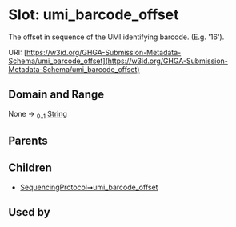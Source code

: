 
# Slot: umi_barcode_offset


The offset in sequence of the UMI identifying barcode. (E.g. '16').

URI: [https://w3id.org/GHGA-Submission-Metadata-Schema/umi_barcode_offset](https://w3id.org/GHGA-Submission-Metadata-Schema/umi_barcode_offset)


## Domain and Range

None &#8594;  <sub>0..1</sub> [String](types/String.md)

## Parents


## Children

 *  [SequencingProtocol➞umi_barcode_offset](SequencingProtocol_umi_barcode_offset.md)

## Used by

